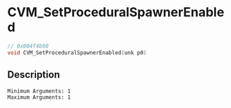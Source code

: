 # CVM_SetProceduralSpawnerEnabled
```c
// 0x004f4b90
void CVM_SetProceduralSpawnerEnabled(unk p0)
```
## Description
```
Minimum Arguments: 1
Maximum Arguments: 1
```
